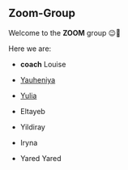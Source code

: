 ## Zoom-Group

Welcome to the **ZOOM** group 😉👋

Here we are:

* **coach** Louise

* [Yauheniya](Yauheniya.md)

* [Yulia](Yulia.md)

* Eltayeb

* Yildiray

* Iryna

* Yared Yared
